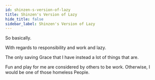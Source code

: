 ```yaml
---
id: shinzen-s-version-of-lazy
title: Shinzen's Version of Lazy
hide_title: false
sidebar_label: Shinzen's Version of Lazy
---
```

So basically.

With regards to responsibility and work and lazy.

The only saving Grace that I have instead a lot of things that are.

Fun and play for me are considered by others to be work. Otherwise, I would be one of those homeless People.



